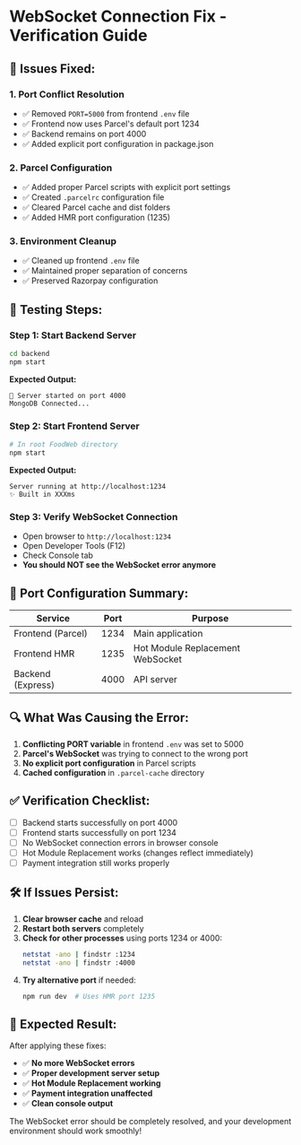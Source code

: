 # WebSocket Connection Fix - Verification Guide

## 🔧 **Issues Fixed:**

### 1. **Port Conflict Resolution**
- ✅ Removed `PORT=5000` from frontend `.env` file
- ✅ Frontend now uses Parcel's default port 1234
- ✅ Backend remains on port 4000
- ✅ Added explicit port configuration in package.json

### 2. **Parcel Configuration**
- ✅ Added proper Parcel scripts with explicit port settings
- ✅ Created `.parcelrc` configuration file
- ✅ Cleared Parcel cache and dist folders
- ✅ Added HMR port configuration (1235)

### 3. **Environment Cleanup**
- ✅ Cleaned up frontend `.env` file
- ✅ Maintained proper separation of concerns
- ✅ Preserved Razorpay configuration

## 🚀 **Testing Steps:**

### Step 1: Start Backend Server
```bash
cd backend
npm start
```
**Expected Output:**
```
🚀 Server started on port 4000
MongoDB Connected...
```

### Step 2: Start Frontend Server
```bash
# In root FoodWeb directory
npm start
```
**Expected Output:**
```
Server running at http://localhost:1234
✨ Built in XXXms
```

### Step 3: Verify WebSocket Connection
- Open browser to `http://localhost:1234`
- Open Developer Tools (F12)
- Check Console tab
- **You should NOT see the WebSocket error anymore**

## 🎯 **Port Configuration Summary:**

| Service | Port | Purpose |
|---------|------|----------|
| Frontend (Parcel) | 1234 | Main application |
| Frontend HMR | 1235 | Hot Module Replacement WebSocket |
| Backend (Express) | 4000 | API server |

## 🔍 **What Was Causing the Error:**

1. **Conflicting PORT variable** in frontend `.env` was set to 5000
2. **Parcel's WebSocket** was trying to connect to the wrong port
3. **No explicit port configuration** in Parcel scripts
4. **Cached configuration** in `.parcel-cache` directory

## ✅ **Verification Checklist:**

- [ ] Backend starts successfully on port 4000
- [ ] Frontend starts successfully on port 1234
- [ ] No WebSocket connection errors in browser console
- [ ] Hot Module Replacement works (changes reflect immediately)
- [ ] Payment integration still works properly

## 🛠️ **If Issues Persist:**

1. **Clear browser cache** and reload
2. **Restart both servers** completely
3. **Check for other processes** using ports 1234 or 4000:
   ```bash
   netstat -ano | findstr :1234
   netstat -ano | findstr :4000
   ```
4. **Try alternative port** if needed:
   ```bash
   npm run dev  # Uses HMR port 1235
   ```

## 🎉 **Expected Result:**

After applying these fixes:
- ✅ **No more WebSocket errors**
- ✅ **Proper development server setup**
- ✅ **Hot Module Replacement working**
- ✅ **Payment integration unaffected**
- ✅ **Clean console output**

The WebSocket error should be completely resolved, and your development environment should work smoothly!